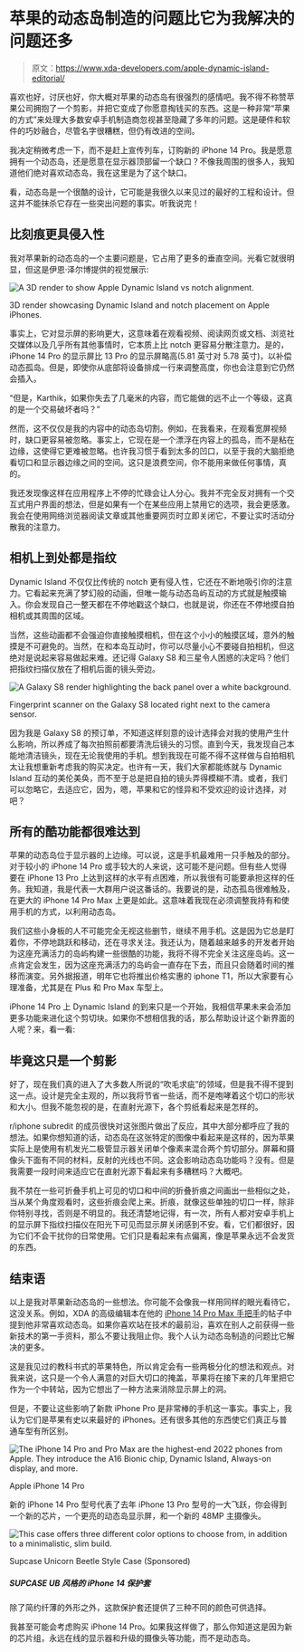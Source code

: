 # 苹果的动态岛制造的问题比它为我解决的问题还多

> 原文：<https://www.xda-developers.com/apple-dynamic-island-editorial/>

喜欢也好，讨厌也好，你大概对苹果的动态岛有很强烈的感情吧。我不得不称赞苹果公司拥抱了一个剪影，并把它变成了你愿意掏钱买的东西。这是一种非常“苹果的方式”来处理大多数安卓手机制造商忽视甚至隐藏了多年的问题。这是硬件和软件的巧妙融合，尽管名字很糟糕，但仍有改进的空间。

我决定稍微考虑一下，而不是赶上宣传列车，订购新的 iPhone 14 Pro。我是愿意拥有一个动态岛，还是愿意在显示器顶部留一个缺口？不像我周围的很多人，我知道他们绝对喜欢动态岛，我在这里是为了这个缺口。

看，动态岛是一个很酷的设计，它可能是我很久以来见过的最好的工程和设计。但这并不能抹杀它存在一些突出问题的事实。听我说完！

## 比刻痕更具侵入性

我对苹果新的动态岛的一个主要问题是，它占用了更多的垂直空间。光看它就很明显，但这是伊恩·泽尔博提供的视觉展示:

 <picture>![A 3D render to show Apple Dynamic Island vs notch alignment.](img/a7f7ffd2b625e90755e7a4893d022c8c.png)</picture> 

3D render showcasing Dynamic Island and notch placement on Apple iPhones.

事实上，它对显示屏的影响更大，这意味着在观看视频、阅读网页或文档、浏览社交媒体以及几乎所有其他事情时，它本质上比 notch 更容易分散注意力。是的，iPhone 14 Pro 的显示屏比 13 Pro 的显示屏略高(5.81 英寸对 5.78 英寸)，以补偿动态孤岛。但是，即使你从底部将设备排成一行来调整高度，你也会注意到它仍然会插入。

“但是，Karthik，如果你失去了几毫米的内容，而它能做的远不止一个等级，这真的是一个交易破坏者吗？”

然而，这不仅仅是我的内容中的动态岛切割。例如，在我看来，在观看宽屏视频时，缺口更容易被忽略。事实上，它现在是一个漂浮在内容上的孤岛，而不是粘在边缘，这使得它更难被忽略。也许我习惯于看到太多的凹口，以至于我的大脑拒绝看切口和显示器边缘之间的空间。这只是浪费空间，你不能用来做任何事情，真的。

我还发现像这样在应用程序上不停的忙碌会让人分心。我并不完全反对拥有一个交互式用户界面的想法，但是如果有一个在某些应用上禁用它的选项，我会更感激。我会在使用网络浏览器阅读文章或其他重要网页时立即关闭它，不要让实时活动分散我的注意力。

## 相机上到处都是指纹

Dynamic Island 不仅仅比传统的 notch 更有侵入性，它还在不断地吸引你的注意力。它看起来充满了梦幻般的动画，但唯一能与动态岛屿互动的方式就是触摸输入。你会发现自己一整天都在不停地戳这个缺口，也就是说，你还在不停地摸自拍相机或其周围的区域。

当然，这些动画都不会强迫你直接触摸相机，但在这个小小的触摸区域，意外的触摸是不可避免的。当然，在和本岛互动时，你可以尽量小心不要碰自拍相机，但这绝对是说起来容易做起来难。还记得 Galaxy S8 和三星令人困惑的决定吗？他们把指纹扫描仪放在了相机后面的镜头旁边。

 <picture>![A Galaxy S8 render highlighting the back panel over a white background.](img/b255fc0912cf784f87e35fc9a189695e.png)</picture> 

Fingerprint scanner on the Galaxy S8 located right next to the camera sensor.

因为我是 Galaxy S8 的预订单，不知道这样刻意的设计选择会对我的使用产生什么影响，所以养成了每次拍照前都要清洗后镜头的习惯。直到今天，我发现自己本能地清洁镜头，现在无论我使用的手机。想到我现在可能不得不这样做与自拍相机太让我想重新考虑我的购买决定。也许有一天，我们大家都能练就与 Dynamic Island 互动的美伦美奂，而不至于总是把自拍的镜头弄得模糊不清。或者，我们可以忽略它，去适应它，因为，嗯，苹果和它的怪异和不受欢迎的设计选择，对吧？

## 所有的酷功能都很难达到

苹果的动态岛位于显示器的上边缘。可以说，这是手机最难用一只手触及的部分。对于较小的 iPhone 14 Pro 或手较大的人来说，这可能不是问题。但有些人觉得要在 iPhone 13 Pro 上达到这样的水平有点困难，所以我很有可能要承担这样的任务。我知道，我是代表一大群用户说这番话的。我要说的是，动态孤岛很难触及，在更大的 iPhone 14 Pro Max 上更是如此。这意味着我现在必须调整我持有和使用手机的方式，以利用动态岛。

我们这些小身板的人不可能完全无视这些删节，继续不用手机。这是因为它总是盯着你，不停地跳跃和移动，还在寻求关注。我还认为，随着越来越多的开发者开始为这座充满活力的岛屿构建一些很酷的功能，我将不得不完全关注这座岛屿。这一点肯定会发生，因为这座充满活力的岛屿会一直存在下去，而且只会随着时间的推移而演变。另外据报道，明年它也将推出价格实惠的 iphone T1，所以大家要有心理准备，尤其是在 Plus 和 Pro Max 车型上。

iPhone 14 Pro 上 Dynamic Island 的到来只是一个开始，我相信苹果未来会添加更多功能来进化这个剪切块。如果你不想相信我的话，那么帮助设计这个新界面的人呢？来，看一看:

## 毕竟这只是一个剪影

好了，现在我们真的进入了大多数人所说的“吹毛求疵”的领域，但是我不得不提到这一点。设计是完全主观的，所以我将节省一些话，而不是咆哮着这个切口的形状和大小。但我不能忽视的是，在直射光源下，各个剪纸看起来是怎样的。

r/iphone subredit 的成员很快对这张图片做出了反应，其中大部分都呼应了我的想法。如果你想知道的话，动态岛在这张特定的图像中看起来是这样的，因为苹果实际上是使用有机发光二极管显示器关闭单个像素来混合两个剪切部分。屏幕和摄像头下面有不同的材料，反射的光线也不同。这会影响动态岛功能吗？没有。但是我需要一段时间来适应它在直射光源下看起来有多糟糕吗？大概吧。

我不禁在一些可折叠手机上可见的切口和中间的折叠折痕之间画出一些相似之处，当从某个角度观看时，这些折痕会爬上来。折痕，就像这些单独的切口一样，除非你特别寻找，否则是不明显的。我还清楚地记得，有一次，所有人都对安卓手机上的显示屏下指纹扫描仪在阳光下可见而显示屏关闭感到不安。看，它们都很好，因为它们不会干扰你的日常使用。它们只是看起来有点偏离，像是苹果永远不会发货的东西。

## 结束语

以上是我对苹果新动态岛的一些想法。你可能不会像我一样用同样的眼光看待它，这没关系。例如，XDA 的高级编辑本在他的 [iPhone 14 Pro Max 手把手](https://www.xda-developers.com/apple-iphone-14-pro-max-hands-on/)的帖子中提到他非常喜欢动态岛。如果你喜欢站在技术的最前沿，喜欢在别人之前获得一些新技术的第一手资料，那么不要让我阻止你。我个人认为动态岛制造的问题比它解决的更多。

这是我见过的教科书式的苹果特色，所以肯定会有一些两极分化的想法和观点。对我来说，这只是一个令人满意的对巨大切口的掩盖，苹果将在接下来的几年里把它作为一个中转站，因为它想出了一种方法来消除显示屏上的洞。

但是，不要让这些影响了新款 iPhone Pro 是非常棒的手机这一事实。事实上，我认为它们是苹果有史以来最好的 iPhones。还有很多其他的东西使它们真正与普通车型有所区别。

 <picture>![The iPhone 14 Pro and Pro Max are the highest-end 2022 phones from Apple. They introduce the A16 Bionic chip, Dynamic Island, Always-on display, and more.](img/2b2210243fce2facbab68879a09c6f30.png)</picture> 

Apple iPhone 14 Pro

新的 iPhone 14 Pro 型号代表了去年 iPhone 13 Pro 型号的一大飞跃，你会得到一个新的芯片，一个更亮的动态岛显示屏，和一个新的 48MP 主摄像头。

 <picture>![This case offers three different color options to choose from, in addition to a minimalistic, slim build.](img/a0ddf8a825d96bfea37b6a2da564c096.png)</picture> 

Supcase Unicorn Beetle Style Case (Sponsored)

##### SUPCASE UB 风格的 iPhone 14 保护套

除了简约纤薄的外形之外，这款保护套还提供了三种不同的颜色可供选择。

我甚至可能会考虑购买 iPhone 14 Pro。如果我这样做了，那么你知道这是因为新的芯片组，永远在线的显示器和升级的摄像头等功能，而不是动态岛。